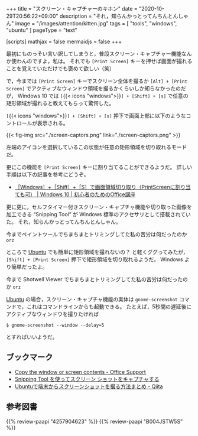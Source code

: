 +++
title = "スクリーン・キャプチャーのキホン"
date =  "2020-10-29T20:56:22+09:00"
description = "それ，知らんかっとってんちんとんしゃん"
image = "/images/attention/kitten.jpg"
tags = [ "tools", "windows", "ubuntu" ]
pageType = "text"

[scripts]
  mathjax = false
  mermaidjs = false
+++

最初にものっそい言い訳してしまうと，普段スクリーン・キャプチャー機能なんか使わんのですよ，私は。
それでも `[Print Screen]` キーを押せば画面が撮れることを覚えていただけでも褒めて欲しい（笑）

で，今までは `[Print Screen]` キーでスクリーン全体を撮るか `[Alt] + [Print Screen]` でアクティブなウィンドウ領域を撮るかくらいしか知らなかったのだが， Windows 10 では `[`{{< icons "windows">}}`] + [Shift] + [s]` で任意の矩形領域が撮れると教えてもらって驚愕した。

`[`{{< icons "windows">}}`] + [Shift] + [s]` 押下で画面上部に以下のようなコントロールが表示される。

{{< fig-img src="./screen-captors.png" link="./screen-captors.png" >}}

左端のアイコンを選択しているこの状態が任意の矩形領域を切り取れるモードだ。

更にこの機能を `[Print Screen]` キーに割り当てることができるようだ。
詳しい手順は以下の記事を参考にどうぞ。

- [［Windows］+［Shift］+［S］で画面領域切り取り（PrintScreenに割り当ても可） | Windows 10 | 初心者のためのOffice講座](https://hamachan.info/win10-win-winss/)

更に更に，セルフタイマー付きスクリーン・キャプチャ機能や切り取った画像を加工できる “Snipping Tool” が Windows 標準のアクセサリとして搭載されていた。
それ，知らんかっとってんちんとんしゃん。

今までペイントツールでちまちまとトリミングしてた私の苦労は何だったのか `orz`

ところで [Ubuntu] でも簡単に矩形領域を撮れないの？ と軽くググってみたが， `[Shift] + [Print Screen]` 押下で矩形領域を切り取れるようだ。
Windows より簡単だったよ。

今まで Shotwell Viewer でちまちまとトリミングしてた私の苦労は何だったのか `orz`

[Ubuntu] の場合，スクリーン・キャプチャ機能の実体は `gnome-screenshot` コマンドで，これはコマンドラインからも起動できる。
たとえば，5秒間の遅延後にアクティブなウィンドウを撮りたければ

```text
$ gnome-screenshot --window --delay=5
```

とすればいいようだ。

## ブックマーク

- [Copy the window or screen contents - Office Support](https://support.microsoft.com/en-us/office/copy-the-window-or-screen-contents-98c41969-51e5-45e1-be36-fb9381b32bb7)
- [Snipping Tool を使ってスクリーン ショットをキャプチャする](https://support.microsoft.com/ja-jp/windows/snipping-tool-%E3%82%92%E4%BD%BF%E3%81%A3%E3%81%A6%E3%82%B9%E3%82%AF%E3%83%AA%E3%83%BC%E3%83%B3-%E3%82%B7%E3%83%A7%E3%83%83%E3%83%88%E3%82%92%E3%82%AD%E3%83%A3%E3%83%97%E3%83%81%E3%83%A3%E3%81%99%E3%82%8B-00246869-1843-655f-f220-97299b865f6b)
- [Ubuntuで端末からスクリーンショットを撮る方法まとめ - Qiita](https://qiita.com/yas-nyan/items/80f2db8c4bdf4c8e87b8)

[Ubuntu]: https://www.ubuntu.com/ "The leading operating system for PCs, IoT devices, servers and the cloud | Ubuntu"

## 参考図書

{{% review-paapi "4257904623" %}} <!-- ちまりまわるつ -->
{{% review-paapi "B004JSTW5S" %}} <!-- カードキャプターさくら 1期+2期+3期 コンプリート DVD-BOX -->
